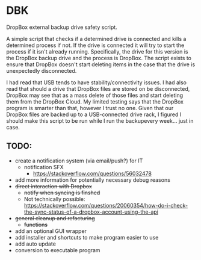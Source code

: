 # DBK
 DropBox external backup drive safety script.

 A simple script that checks if a determined drive is connected and kills a determined process if not. If the drive is connected it will try to start the process if it isn't already running. Specifically, the drive for this version is the DropBox backup drive and the process is DropBox. The script exists to ensure that DropBox doesn't start deleting items in the case that the drive is unexpectedly disconnected. 

 I had read that USB tends to have stability/connectivity issues. I had also read that should a drive that DropBox files are stored on be disconnected, DropBox may see that as a mass delete of those files and start deleting them from the DropBox Cloud. My limited testing says that the DropBox program is smarter than that, however I trust no one. Given that our DropBox files are backed up to a USB-connected drive rack, I figured I should make this script to be run while I run the backupevery week... just in case. 

## TODO:
 - create a notification system (via email/push?) for IT
	- notification SFX
		- https://stackoverflow.com/questions/56032478
 - add more information for potentially necessary debug reasons
 - ~~direct interaction with Dropbox~~ 
	- ~~notify when syncing is finshed~~
	- Not technically possible: https://stackoverflow.com/questions/20060354/how-do-i-check-the-sync-status-of-a-dropbox-account-using-the-api
 - ~~general cleanup and refacturing~~
	- ~~functions~~
 - add an optional GUI wrapper
 - add installer and shortcuts to make program easier to use
 - add auto update
 - conversion to executable program
